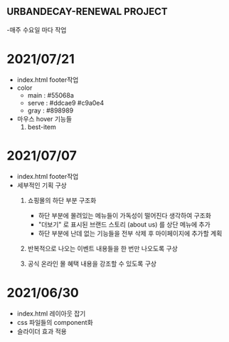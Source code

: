 ## URBANDECAY-RENEWAL PROJECT
-매주 수요일 마다 작업

# 2021/07/21
- index.html footer작업
- color
    - main : #55068a
    - serve : #ddcae9 #c9a0e4
    - gray : #898989
- 마우스 hover 기능들
    1. best-item

# 2021/07/07
- index.html footer작업
- 세부적인 기획 구상
    1. 쇼핑몰의 하단 부분 구조화
        - 하단 부분에 몰려있는 메뉴들이 가독성이 떨어진다 생각하여 구조화
        - "더보기" 로 표시된 브랜드 스토리 (about us) 를 상단 메뉴에 추가
        - 하단 부분에 난데 없는 기능들을 전부 삭제 후 마이페이지에 추가할 계획

    2. 반복적으로 나오는 이벤트 내용들을 한 번만 나오도록 구상

    3. 공식 온라인 몰 혜택 내용을 강조할 수 있도록 구상


# 2021/06/30
- index.html 레이아웃 잡기
- css 파일들의 component화
- 슬라이더 효과 적용